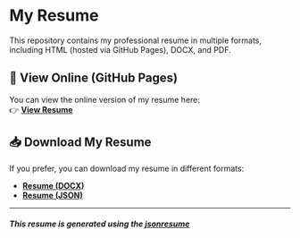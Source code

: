 # My Resume

This repository contains my professional resume in multiple formats, including HTML (hosted via GitHub Pages), DOCX, and PDF.

## 📄 View Online (GitHub Pages)
You can view the online version of my resume here:  
👉 **[View Resume](https://ryanoc.github.io/resume)**  

## 📥 Download My Resume
If you prefer, you can download my resume in different formats:

- **[Resume (DOCX)](https://github.com/ryanoc/resume/raw/main/ryan-connolly_resume.docx)**
- **[Resume (JSON)](https://github.com/ryanoc/resume/raw/main/resume.json)**

---

##### This resume is generated using the [jsonresume](https://jsonresume.org/)
